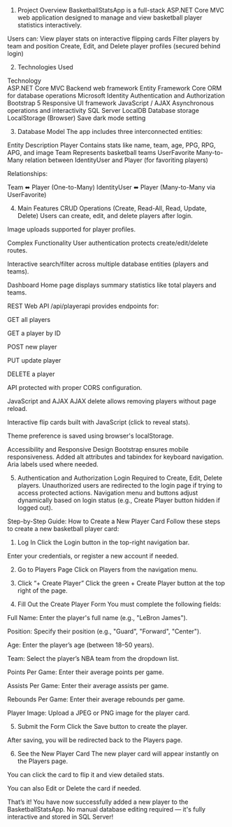 1. Project Overview
BasketballStatsApp is a full-stack ASP.NET Core MVC web application designed to manage and view basketball player statistics interactively.

Users can:
View player stats on interactive flipping cards
Filter players by team and position
Create, Edit, and Delete player profiles (secured behind login)

2. Technologies Used

Technology	
ASP.NET Core MVC	        Backend web framework
Entity Framework           Core	ORM for database operations
Microsoft Identity	        Authentication and Authorization
Bootstrap 5	Responsive     UI framework
JavaScript / AJAX	        Asynchronous operations and interactivity
SQL Server LocalDB	      Database storage
LocalStorage (Browser)	  Save dark mode setting

3. Database Model
The app includes three interconnected entities:

Entity	Description
Player	Contains stats like name, team, age, PPG, RPG, APG, and image
Team	Represents basketball teams
UserFavorite	Many-to-Many relation between IdentityUser and Player (for favoriting players)

Relationships:

Team ⬌ Player (One-to-Many)
IdentityUser ⬌ Player (Many-to-Many via UserFavorite)

4. Main Features
 CRUD Operations (Create, Read-All, Read, Update, Delete)
Users can create, edit, and delete players after login.

Image uploads supported for player profiles.

 Complex Functionality
User authentication protects create/edit/delete routes.

Interactive search/filter across multiple database entities (players and teams).

 Dashboard
Home page displays summary statistics like total players and teams.

 REST Web API
/api/playerapi provides endpoints for:

GET all players

GET a player by ID

POST new player

PUT update player

DELETE a player

API protected with proper CORS configuration.

 JavaScript and AJAX
AJAX delete allows removing players without page reload.

Interactive flip cards built with JavaScript (click to reveal stats).

Theme preference is saved using browser's localStorage.

Accessibility and Responsive Design
Bootstrap ensures mobile responsiveness.
Added alt attributes and tabindex for keyboard navigation.
Aria labels used where needed.

5. Authentication and Authorization
Login Required to Create, Edit, Delete players.
Unauthorized users are redirected to the login page if trying to access protected actions.
Navigation menu and buttons adjust dynamically based on login status (e.g., Create Player button hidden if logged out).


Step-by-Step Guide: How to Create a New Player Card
Follow these steps to create a new basketball player card:

1. Log In
Click the Login button in the top-right navigation bar.

Enter your credentials, or register a new account if needed.

2. Go to Players Page
Click on Players from the navigation menu.

3. Click “+ Create Player”
Click the green + Create Player button at the top right of the page.

4. Fill Out the Create Player Form
You must complete the following fields:

Full Name: Enter the player's full name (e.g., "LeBron James").

Position: Specify their position (e.g., "Guard", "Forward", "Center").

Age: Enter the player’s age (between 18–50 years).

Team: Select the player’s NBA team from the dropdown list.

Points Per Game: Enter their average points per game.

Assists Per Game: Enter their average assists per game.

Rebounds Per Game: Enter their average rebounds per game.

Player Image: Upload a JPEG or PNG image for the player card.

5. Submit the Form
Click the Save button to create the player.

After saving, you will be redirected back to the Players page.

6. See the New Player Card
The new player card will appear instantly on the Players page.

You can click the card to flip it and view detailed stats.

You can also Edit or Delete the card if needed.

 That’s it! You have now successfully added a new player to the BasketballStatsApp.
 No manual database editing required — it's fully interactive and stored in SQL Server!


